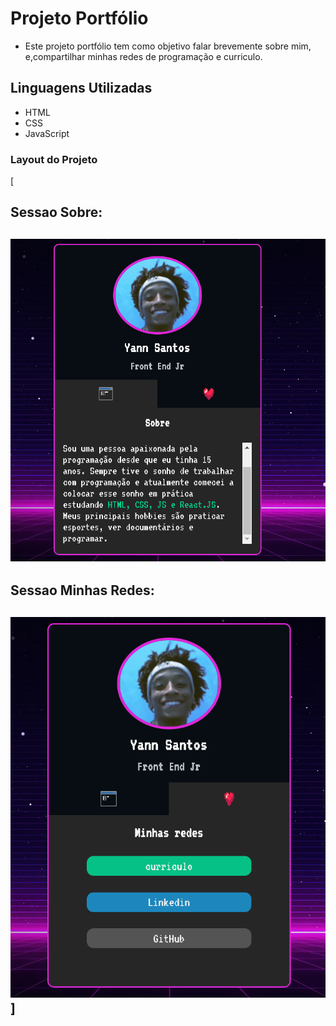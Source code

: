 # Projeto Portfólio
* Este projeto portfólio tem como objetivo falar brevemente sobre mim, e,compartilhar minhas redes de programação e curriculo.

## Linguagens Utilizadas
* HTML
* CSS
* JavaScript

### Layout do Projeto
[
    <h2>Sessao Sobre:<h2>
    <img src='./src/imagens/layout_frente.png' alt='primeira-sessao'>
    <h2>Sessao Minhas Redes:<h2>
    <img src='./src/imagens/layout_verso.png'>
]